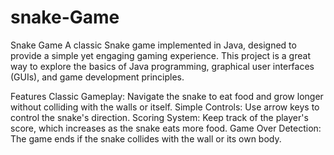 # snake-Game
Snake Game
A classic Snake game implemented in Java, designed to provide a simple yet engaging gaming experience. This project is a great way to explore the basics of Java programming, graphical user interfaces (GUIs), and game development principles.

Features
Classic Gameplay: Navigate the snake to eat food and grow longer without colliding with the walls or itself.
Simple Controls: Use arrow keys to control the snake's direction.
Scoring System: Keep track of the player's score, which increases as the snake eats more food.
Game Over Detection: The game ends if the snake collides with the wall or its own body.
